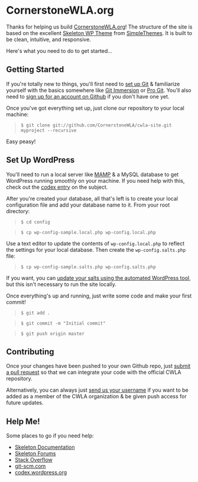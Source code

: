 CornerstoneWLA.org
=========================
Thanks for helping us build [CornerstoneWLA.org](http://cornerstonewla.org)! The structure of the site is based on the excellent [Skeleton WP Theme](https://github.com/simplethemes/skeleton_wp) from [SimpleThemes](http://simplethemes.com). It is built to be clean, intuitive, and responsive.

Here's what you need to do to get started...

Getting Started
-------------------------
If you're totally new to things, you'll first need to [set up Git](https://help.github.com/articles/set-up-git) & familiarize yourself with the basics somewhere like [Git Immersion](http://gitimmersion.com/) or [Pro Git](http://git-scm.com/book/en/Git-Basics). You'll also need to [sign up for an account on Github](https://github.com/signup/free) if you don't have one yet.

Once you've got everything set up, just clone our repository to your local machine: 
		
>```$ git clone git://github.com/CornerstoneWLA/cwla-site.git myproject --recursive```

Easy peasy!

Set Up WordPress
-------------------------
You'll need to run a local server like [MAMP](http://www.mamp.info/en/index.html) & a MySQL database to get WordPress running smoothly on your machine. If you need help with this, check out the [codex entry](http://codex.wordpress.org/Installing_WordPress_Locally_on_Your_Mac_With_MAMP) on the subject.

After you're created your database, all that's left is to create your local configuration file and add your database name to it. From your root directory:

>```$ cd config```

>```$ cp wp-config-sample.local.php wp-config.local.php```

Use a text editor to update the contents of `wp-config.local.php` to reflect the settings for your local database. Then create the `wp-config.salts.php` file:

>```$ cp wp-config-sample.salts.php wp-config.salts.php```

If you want, you can [update your salts using the automated WordPress tool](https://api.wordpress.org/secret-key/1.1/salt/), but this isn't necessary to run the site locally.

Once everything's up and running, just write some code and make your first commit!

>```$ git add .```

>```$ git commit -m "Initial commit"```

>```$ git push origin master```

Contributing
-------------------------
Once your changes have been pushed to your own Github repo, just [submit a pull request](https://help.github.com/articles/using-pull-requests) so that we can integrate your code with the official CWLA repository.

Alternatively, you can always just [send us your username](mailto:admin@cornerstonewla.org) if you want to be added as a member of the CWLA organization & be given push access for future updates.

Help Me!
-------------------------
Some places to go if you need help:
- [Skeleton Documentation](http://themes.simplethemes.com/skeleton/documentation)
- [Skeleton Forums](http://themes.simplethemes.com/skeleton/forums)
- [Stack Overflow](http://stackoverflow.com)
- [git-scm.com](http://git-scm.com/)
- [codex.wordpress.org](http://codex.wordpress.org/)
